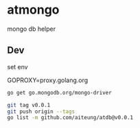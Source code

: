 # atmongo

mongo db helper

## Dev

set env

GOPROXY=proxy.golang.org

```sh
go get go.mongodb.org/mongo-driver

git tag v0.0.1
git push origin --tags
go list -m github.com/aiteung/atdb@v0.0.1
```
